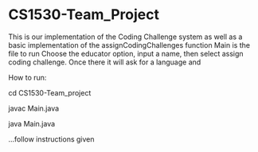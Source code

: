 # CS1530-Team_Project

This is our implementation of the Coding Challenge system as well as a basic implementation of the assignCodingChallenges function
Main is the file to run
Choose the educator option, input a name, then select assign coding challenge. Once there it will ask for a language and 



How to run: 

cd CS1530-Team_project

javac Main.java

java Main.java 

...follow instructions given 
